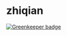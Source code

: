 # zhiqian

[![Greenkeeper badge](https://badges.greenkeeper.io/cncolder/zhiqian.svg)](https://greenkeeper.io/)
